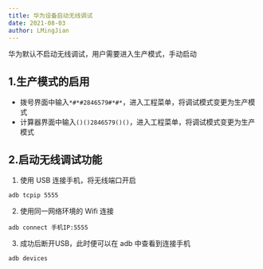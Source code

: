 ```yaml
---
title: 华为设备启动无线调试
date: 2021-08-03
author: LMingJian
---
```


华为默认不启动无线调试，用户需要进入生产模式，手动启动

## 1.生产模式的启用

- 拨号界面中输入`*#*#2846579#*#*`，进入工程菜单，将调试模式变更为生产模式
- 计算器界面中输入`()()2846579()()`，进入工程菜单，将调试模式变更为生产模式

## 2.启动无线调试功能

1. 使用 USB 连接手机，将无线端口开启

```
adb tcpip 5555
```

2. 使用同一网络环境的 Wifi 连接

```
adb connect 手机IP:5555
```

3. 成功后断开USB，此时便可以在 adb 中查看到连接手机

```
adb devices
```

